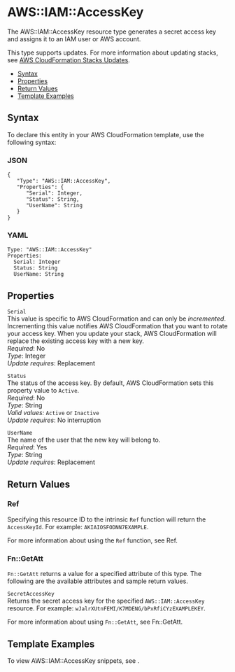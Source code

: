 # AWS::IAM::AccessKey<a name="aws-properties-iam-accesskey"></a>

The AWS::IAM::AccessKey resource type generates a secret access key and assigns it to an IAM user or AWS account\.

This type supports updates\. For more information about updating stacks, see [AWS CloudFormation Stacks Updates](using-cfn-updating-stacks.md)\.


+ [Syntax](#aws-resource-iam-accesskey-syntax)
+ [Properties](#aws-properties-iam-accesskey-prop)
+ [Return Values](#aws-properties-iam-accesskey-ref)
+ [Template Examples](#w3ab2c21c10d695c15)

## Syntax<a name="aws-resource-iam-accesskey-syntax"></a>

To declare this entity in your AWS CloudFormation template, use the following syntax:

### JSON<a name="aws-resource-iam-accesskey-syntax.json"></a>

```
{
   "Type": "AWS::IAM::AccessKey",
   "Properties": {
      "Serial": Integer,
      "Status": String,
      "UserName": String
   }
}
```

### YAML<a name="aws-resource-iam-accesskey-syntax.yaml"></a>

```
Type: "AWS::IAM::AccessKey"
Properties: 
  Serial: Integer
  Status: String
  UserName: String
```

## Properties<a name="aws-properties-iam-accesskey-prop"></a>

`Serial`  
This value is specific to AWS CloudFormation and can only be *incremented*\. Incrementing this value notifies AWS CloudFormation that you want to rotate your access key\. When you update your stack, AWS CloudFormation will replace the existing access key with a new key\.  
*Required*: No  
*Type*: Integer  
*Update requires*: Replacement

`Status`  
The status of the access key\. By default, AWS CloudFormation sets this property value to `Active`\.  
*Required*: No  
*Type*: String  
*Valid values:* `Active` or `Inactive`  
*Update requires*: No interruption

`UserName`  
The name of the user that the new key will belong to\.  
*Required*: Yes  
*Type*: String  
*Update requires*: Replacement

## Return Values<a name="aws-properties-iam-accesskey-ref"></a>

### Ref<a name="w3ab2c21c10d695c13b2"></a>

Specifying this resource ID to the intrinsic `Ref` function will return the `AccessKeyId`\. For example: `AKIAIOSFODNN7EXAMPLE`\.

For more information about using the `Ref` function, see Ref\.

### Fn::GetAtt<a name="w3ab2c21c10d695c13b4"></a>

`Fn::GetAtt` returns a value for a specified attribute of this type\. The following are the available attributes and sample return values\.

`SecretAccessKey`  
Returns the secret access key for the specified `AWS::IAM::AccessKey` resource\. For example: `wJalrXUtnFEMI/K7MDENG/bPxRfiCYzEXAMPLEKEY`\.

For more information about using `Fn::GetAtt`, see Fn::GetAtt\.

## Template Examples<a name="w3ab2c21c10d695c15"></a>

To view AWS::IAM::AccessKey snippets, see \.